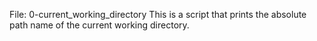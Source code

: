 File: 0-current_working_directory
This is a script that prints the absolute path name of the current working directory.
